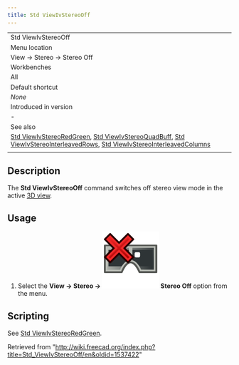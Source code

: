 ```yaml
---
title: Std ViewIvStereoOff
---
```


|                                                                                                                                                                                                                                                                                                                                                                                           |
| ----------------------------------------------------------------------------------------------------------------------------------------------------------------------------------------------------------------------------------------------------------------------------------------------------------------------------------------------------------------------------------------- |
| Std ViewIvStereoOff                                                                                                                                                                                                                                                                                                                                                                       |
| Menu location                                                                                                                                                                                                                                                                                                                                                                             |
| View → Stereo → Stereo Off                                                                                                                                                                                                                                                                                                                                                                |
| Workbenches                                                                                                                                                                                                                                                                                                                                                                               |
| All                                                                                                                                                                                                                                                                                                                                                                                       |
| Default shortcut                                                                                                                                                                                                                                                                                                                                                                          |
| _None_                                                                                                                                                                                                                                                                                                                                                                                    |
| Introduced in version                                                                                                                                                                                                                                                                                                                                                                     |
| -                                                                                                                                                                                                                                                                                                                                                                                         |
| See also                                                                                                                                                                                                                                                                                                                                                                                  |
| [Std ViewIvStereoRedGreen](/Std_ViewIvStereoRedGreen "Std ViewIvStereoRedGreen"), [Std ViewIvStereoQuadBuff](/Std_ViewIvStereoQuadBuff "Std ViewIvStereoQuadBuff"), [Std ViewIvStereoInterleavedRows](/Std_ViewIvStereoInterleavedRows "Std ViewIvStereoInterleavedRows"), [Std ViewIvStereoInterleavedColumns](/Std_ViewIvStereoInterleavedColumns "Std ViewIvStereoInterleavedColumns") |
|                                                                                                                                                                                                                                                                                                                                                                                           |

## Description

The **Std ViewIvStereoOff** command switches off stereo view mode in the active [3D view](/3D_view "3D view").

## Usage

1. Select the **View → Stereo → ![](/src/assets/images/Std_ViewIvStereoOff.svg) Stereo Off** option from the menu.

## Scripting

See [Std ViewIvStereoRedGreen](/Std_ViewIvStereoRedGreen#Scripting "Std ViewIvStereoRedGreen").

Retrieved from "<http://wiki.freecad.org/index.php?title=Std_ViewIvStereoOff/en&oldid=1537422>"
